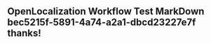 <properties
ms.topic="hero-topic1"
ms.test1="hero-topic"
ms.test2="test"/>

## OpenLocalization Workflow Test MarkDown bec5215f-5891-4a74-a2a1-dbcd23227e7f thanks!
